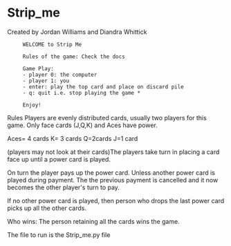 # Strip_me


Created by Jordan Williams and Diandra Whittick                              
 
         WELCOME to Strip Me                                  
        
         Rules of the game: Check the docs                    
                                                             
         Game Play:                                           
         - player 0: the computer                             
         - player 1: you                                      
         - enter: play the top card and place on discard pile 
         - q: quit i.e. stop playing the game *                
                                                              
         Enjoy!   
         

Rules
Players are evenly distributed cards, usually two players for this game. Only face cards (J,Q,K) and Aces have power.

Aces= 4 cards
K= 3 cards
Q=2cards
J=1 card

(players may not look at their cards)The players take turn in placing a card face up until a power card is played.

On turn the player pays up the power card. Unless another power card is played during payment. The the previous payment is cancelled and it now becomes the other player's turn to pay.

If no other power card is played, then person who drops the last power card picks up all the other cards.

Who wins: The person retaining all the cards wins the game.


The file to run is the Strip_me.py file 
